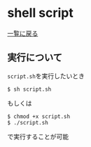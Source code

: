 # shell script

[一覧に戻る](./README.md)

## 実行について
`script.sh`を実行したいとき
```
$ sh script.sh
```
もしくは
```
$ chmod +x script.sh
$ ./script.sh
```
で実行することが可能